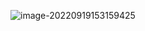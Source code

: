 ![image-20220919153159425](C:\Users\Administrator\AppData\Roaming\Typora\typora-user-images\image-20220919153159425.png)